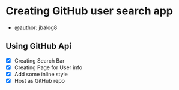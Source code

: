 # Creating GitHub user search app

- @author: jbalog8

## Using GitHub Api

- [x] Creating Search Bar
- [x] Creating Page for User info
- [x] Add some inline style
- [x] Host as GitHub repo